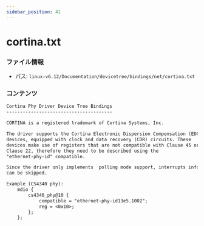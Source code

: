 ```yaml
---
sidebar_position: 41
---
```

# cortina.txt

### ファイル情報

- パス: `linux-v6.12/Documentation/devicetree/bindings/net/cortina.txt`

### コンテンツ

```txt
Cortina Phy Driver Device Tree Bindings
---------------------------------------

CORTINA is a registered trademark of Cortina Systems, Inc.

The driver supports the Cortina Electronic Dispersion Compensation (EDC)
devices, equipped with clock and data recovery (CDR) circuits. These
devices make use of registers that are not compatible with Clause 45 or
Clause 22, therefore they need to be described using the
"ethernet-phy-id" compatible.

Since the driver only implements  polling mode support, interrupts info
can be skipped.

Example (CS4340 phy):
	mdio {
		cs4340_phy@10 {
			compatible = "ethernet-phy-id13e5.1002";
			reg = <0x10>;
		};
	};

```
